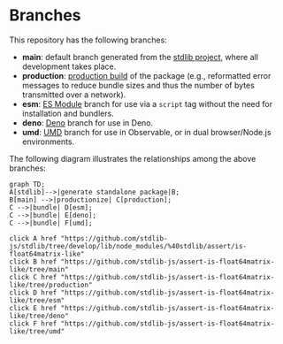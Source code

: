 <!--

@license Apache-2.0

Copyright (c) 2022 The Stdlib Authors.

Licensed under the Apache License, Version 2.0 (the "License");
you may not use this file except in compliance with the License.
You may obtain a copy of the License at

    http://www.apache.org/licenses/LICENSE-2.0

Unless required by applicable law or agreed to in writing, software
distributed under the License is distributed on an "AS IS" BASIS,
WITHOUT WARRANTIES OR CONDITIONS OF ANY KIND, either express or implied.
See the License for the specific language governing permissions and
limitations under the License.

-->

# Branches

This repository has the following branches:

-   **main**: default branch generated from the [stdlib project][stdlib-url], where all development takes place.
-   **production**: [production build][production-url] of the package (e.g., reformatted error messages to reduce bundle sizes and thus the number of bytes transmitted over a network).
-   **esm**: [ES Module][esm-url] branch for use via a `script` tag without the need for installation and bundlers.
-   **deno**: [Deno][deno-url] branch for use in Deno.
-   **umd**: [UMD][umd-url] branch for use in Observable, or in dual browser/Node.js environments.

The following diagram illustrates the relationships among the above branches:

```mermaid
graph TD;
A[stdlib]-->|generate standalone package|B;
B[main] -->|productionize| C[production];
C -->|bundle| D[esm];
C -->|bundle| E[deno];
C -->|bundle| F[umd];

click A href "https://github.com/stdlib-js/stdlib/tree/develop/lib/node_modules/%40stdlib/assert/is-float64matrix-like"
click B href "https://github.com/stdlib-js/assert-is-float64matrix-like/tree/main"
click C href "https://github.com/stdlib-js/assert-is-float64matrix-like/tree/production"
click D href "https://github.com/stdlib-js/assert-is-float64matrix-like/tree/esm"
click E href "https://github.com/stdlib-js/assert-is-float64matrix-like/tree/deno"
click F href "https://github.com/stdlib-js/assert-is-float64matrix-like/tree/umd"
```

[stdlib-url]: https://github.com/stdlib-js/stdlib/tree/develop/lib/node_modules/%40stdlib/assert/is-float64matrix-like
[production-url]: https://github.com/stdlib-js/assert-is-float64matrix-like/tree/production
[deno-url]: https://github.com/stdlib-js/assert-is-float64matrix-like/tree/deno
[umd-url]: https://github.com/stdlib-js/assert-is-float64matrix-like/tree/umd
[esm-url]: https://github.com/stdlib-js/assert-is-float64matrix-like/tree/esm